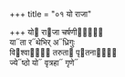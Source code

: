 +++
title = "०१ यो राजा"

+++
यो᳓ रा᳓जा चर्षणीनां᳐᳓  
या᳓ता र᳓थेभिर् अ᳓ध्रिगुः  
वि᳓श्वासां᳐ तरुता᳓ पृ᳓तनानां᳐  
ज्ये᳓ष्ठो यो᳓ वृत्रहा᳓ गृणे᳓